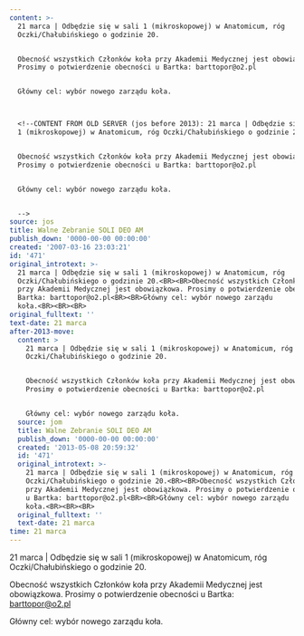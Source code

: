 ```yaml
---
content: >-
  21 marca | Odbędzie się w sali 1 (mikroskopowej) w Anatomicum, róg
  Oczki/Chałubińskiego o godzinie 20.


  Obecność wszystkich Członków koła przy Akademii Medycznej jest obowiązkowa.
  Prosimy o potwierdzenie obecności u Bartka: barttopor@o2.pl


  Główny cel: wybór nowego zarządu koła.



  <!--CONTENT FROM OLD SERVER (jos before 2013): 21 marca | Odbędzie się w sali
  1 (mikroskopowej) w Anatomicum, róg Oczki/Chałubińskiego o godzinie 20.


  Obecność wszystkich Członków koła przy Akademii Medycznej jest obowiązkowa.
  Prosimy o potwierdzenie obecności u Bartka: barttopor@o2.pl


  Główny cel: wybór nowego zarządu koła.


  -->
source: jos
title: Walne Zebranie SOLI DEO AM
publish_down: '0000-00-00 00:00:00'
created: '2007-03-16 23:03:21'
id: '471'
original_introtext: >-
  21 marca | Odbędzie się w sali 1 (mikroskopowej) w Anatomicum, róg
  Oczki/Chałubińskiego o godzinie 20.<BR><BR>Obecność wszystkich Członków koła
  przy Akademii Medycznej jest obowiązkowa. Prosimy o potwierdzenie obecności u
  Bartka: barttopor@o2.pl<BR><BR>Główny cel: wybór nowego zarządu
  koła.<BR><BR><BR>
original_fulltext: ''
text-date: 21 marca
after-2013-move:
  content: >
    21 marca | Odbędzie się w sali 1 (mikroskopowej) w Anatomicum, róg
    Oczki/Chałubińskiego o godzinie 20.


    Obecność wszystkich Członków koła przy Akademii Medycznej jest obowiązkowa.
    Prosimy o potwierdzenie obecności u Bartka: barttopor@o2.pl


    Główny cel: wybór nowego zarządu koła.
  source: jom
  title: Walne Zebranie SOLI DEO AM
  publish_down: '0000-00-00 00:00:00'
  created: '2013-05-08 20:59:32'
  id: '471'
  original_introtext: >-
    21 marca | Odbędzie się w sali 1 (mikroskopowej) w Anatomicum, róg
    Oczki/Chałubińskiego o godzinie 20.<BR><BR>Obecność wszystkich Członków koła
    przy Akademii Medycznej jest obowiązkowa. Prosimy o potwierdzenie obecności
    u Bartka: barttopor@o2.pl<BR><BR>Główny cel: wybór nowego zarządu
    koła.<BR><BR><BR>
  original_fulltext: ''
  text-date: 21 marca
time: 21 marca
---
```

21 marca | Odbędzie się w sali 1 (mikroskopowej) w Anatomicum, róg Oczki/Chałubińskiego o godzinie 20.

Obecność wszystkich Członków koła przy Akademii Medycznej jest obowiązkowa. Prosimy o potwierdzenie obecności u Bartka: barttopor@o2.pl

Główny cel: wybór nowego zarządu koła.


<!--CONTENT FROM OLD SERVER (jos before 2013): 21 marca | Odbędzie się w sali 1 (mikroskopowej) w Anatomicum, róg Oczki/Chałubińskiego o godzinie 20.

Obecność wszystkich Członków koła przy Akademii Medycznej jest obowiązkowa. Prosimy o potwierdzenie obecności u Bartka: barttopor@o2.pl

Główny cel: wybór nowego zarządu koła.

-->

<!--{{json:{"created_date":"2007-03-16 23:03:21","publish_down":"0000-00-00 00:00:00","id":"471"}}}-->